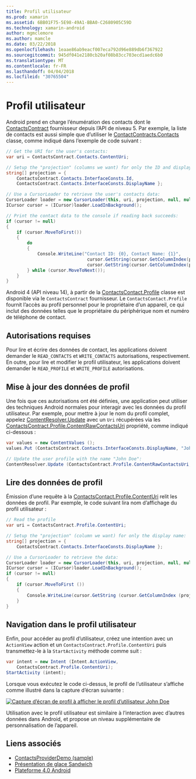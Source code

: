 ```yaml
---
title: Profil utilisateur
ms.prod: xamarin
ms.assetid: 6BB01F75-5E98-49A1-BBA0-C2680905C59D
ms.technology: xamarin-android
author: mgmclemore
ms.author: mamcle
ms.date: 03/22/2018
ms.openlocfilehash: 1eaae86ab9eacf007eca792d96e889db6f367922
ms.sourcegitcommit: 945df041e2180cb20af08b83cc703ecd1aedc6b0
ms.translationtype: MT
ms.contentlocale: fr-FR
ms.lasthandoff: 04/04/2018
ms.locfileid: "30765504"
---
```

# <a name="user-profile"></a>Profil utilisateur

Android prend en charge l’énumération des contacts dont le [ContactsContract](https://developer.xamarin.com/api/type/Android.Provider.ContactsContract/) fournisseur depuis l’API de niveau 5. Par exemple, la liste de contacts est aussi simple que d’utiliser le [ContactContracts.Contacts](https://developer.xamarin.com/api/type/Android.Provider.ContactsContract+Contacts/) classe, comme indiqué dans l’exemple de code suivant :

```csharp
// Get the URI for the user's contacts:
var uri = ContactsContract.Contacts.ContentUri;

// Setup the "projection" (columns we want) for only the ID and display name:
string[] projection = {
    ContactsContract.Contacts.InterfaceConsts.Id, 
    ContactsContract.Contacts.InterfaceConsts.DisplayName };

// Use a CursorLoader to retrieve the user's contacts data:
CursorLoader loader = new CursorLoader(this, uri, projection, null, null, null);
ICursor cursor = (ICursor)loader.LoadInBackground();

// Print the contact data to the console if reading back succeeds:
if (cursor != null)
{
    if (cursor.MoveToFirst())
    {
        do
        {
            Console.WriteLine("Contact ID: {0}, Contact Name: {1}",
                               cursor.GetString(cursor.GetColumnIndex(projection[0])),
                               cursor.GetString(cursor.GetColumnIndex(projection[1])));
        } while (cursor.MoveToNext());
    }
}
```

Android 4 (API niveau 14), à partir de la [ContactsContact.Profile](https://developer.xamarin.com/api/type/Android.Provider.ContactsContract+Profile/) classe est disponible via le `ContactsContract` fournisseur. Le `ContactsContact.Profile` fournit l’accès au profil personnel pour le propriétaire d’un appareil, ce qui inclut des données telles que le propriétaire du périphérique nom et numéro de téléphone de contact.


## <a name="required-permissions"></a>Autorisations requises

Pour lire et écrire des données de contact, les applications doivent demander le `READ_CONTACTS` et `WRITE_CONTACTS` autorisations, respectivement.
En outre, pour lire et modifier le profil utilisateur, les applications doivent demander le `READ_PROFILE` et `WRITE_PROFILE` autorisations.


## <a name="updating-profile-data"></a>Mise à jour des données de profil

Une fois que ces autorisations ont été définies, une application peut utiliser des techniques Android normales pour interagir avec les données du profil utilisateur. Par exemple, pour mettre à jour le nom du profil complet, appelez [ContentResolver.Update](https://developer.xamarin.com/api/member/Android.Content.ContentResolver.Update) avec un `Uri` récupérées via les [ContactsContract.Profile.ContentRawContactsUri](https://developer.xamarin.com/api/property/Android.Provider.ContactsContract+Profile.ContentRawContactsUri/) propriété, comme indiqué ci-dessous :

```csharp
var values = new ContentValues ();
values.Put (ContactsContract.Contacts.InterfaceConsts.DisplayName, "John Doe");

// Update the user profile with the name "John Doe":
ContentResolver.Update (ContactsContract.Profile.ContentRawContactsUri, values, null, null);
```

## <a name="reading-profile-data"></a>Lire des données de profil

Émission d’une requête à la [ContactsContact.Profile.ContentUri](https://developer.xamarin.com/api/property/Android.Provider.ContactsContract+Profile.ContentUri/) relit les données de profil. Par exemple, le code suivant lira nom d’affichage du profil utilisateur :

```csharp
// Read the profile
var uri = ContactsContract.Profile.ContentUri;

// Setup the "projection" (column we want) for only the display name:
string[] projection = {
    ContactsContract.Contacts.InterfaceConsts.DisplayName };

// Use a CursorLoader to retrieve the data:
CursorLoader loader = new CursorLoader(this, uri, projection, null, null, null);
ICursor cursor = (ICursor)loader.LoadInBackground();
if (cursor != null)
{
    if (cursor.MoveToFirst ())
    {
        Console.WriteLine(cursor.GetString (cursor.GetColumnIndex (projection [0])));
    }
}
```

## <a name="navigating-to-the-user-profile"></a>Navigation dans le profil utilisateur

Enfin, pour accéder au profil d’utilisateur, créez une intention avec un `ActionView` action et un `ContactsContract.Profile.ContentUri` puis transmettez-le à la `StartActivity` méthode comme suit :

```csharp
var intent = new Intent (Intent.ActionView,
    ContactsContract.Profile.ContentUri);           
StartActivity (intent);
```

Lorsque vous exécutez le code ci-dessus, le profil de l’utilisateur s’affiche comme illustré dans la capture d’écran suivante :

[![Capture d’écran de profil à afficher le profil d’utilisateur John Doe](user-profile-images/01-profile-screen-sml.png)](user-profile-images/01-profile-screen.png#lightbox)

Utilisation avec le profil utilisateur est similaire à l’interaction avec d’autres données dans Android, et propose un niveau supplémentaire de personnalisation de l’appareil.



## <a name="related-links"></a>Liens associés

- [ContactsProviderDemo (sample)](https://developer.xamarin.com/samples/monodroid/ContactsProviderDemo/)
- [Présentation de glace Sandwich](http://www.android.com/about/ice-cream-sandwich/)
- [Plateforme 4.0 Android](http://developer.android.com/sdk/android-4.0.html)
